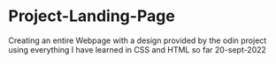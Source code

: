 # Project-Landing-Page
Creating an entire Webpage with a design provided by the odin project using everything I have learned in CSS and HTML so far 20-sept-2022
